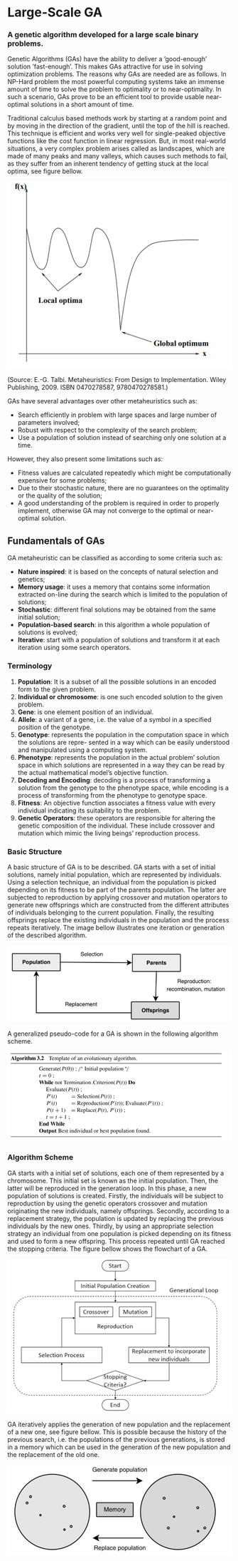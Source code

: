 # Large-Scale GA
### A genetic algorithm developed for a large scale binary problems.


Genetic Algorithms (GAs) have the ability to deliver a ’good-enough’ solution ’fast-enough’. This makes GAs attractive for use in solving optimization problems. The reasons why GAs are needed are as follows. In NP-Hard problem the most powerful computing systems take an immense amount of time to solve the problem to optimality or to near-optimality.
In such a scenario, GAs prove to be an efficient tool to provide usable near-optimal solutions in a short amount of time.

Traditional calculus based methods work by starting at a random point and by moving in the direction of the gradient, until the top of the hill is reached. This technique is efficient and works very well for single-peaked objective functions like the cost function in linear regression. But, in most real-world situations, a very complex problem arises called as landscapes, which are made of many peaks and many valleys, which causes such methods to fail, as they suffer from an inherent tendency of getting stuck at the local optima, see figure bellow.

![](images/LocalGlobalMinima.PNG)

(Source: E.-G. Talbi. Metaheuristics: From Design to Implementation. Wiley Publishing, 2009. ISBN 0470278587, 9780470278581.)

GAs have several advantages over other metaheuristics such as:
- Search efficiently in problem with large spaces and large number of parameters involved;
- Robust with respect to the complexity of the search problem;
- Use a population of solution instead of searching only one solution at a time.

However, they also present some limitations such as:
- Fitness values are calculated repeatedly which might be computationally expensive for some problems;
- Due to their stochastic nature, there are no guarantees on the optimality or the quality of the solution;
- A good understanding of the problem is required in order to properly implement, otherwise GA may not converge to the optimal or near-optimal solution.

## Fundamentals of GAs

GA metaheuristic can be classified as according to some criteria such as:
- **Nature inspired**: it is based on the concepts of natural selection and genetics;
- **Memory usage**: it uses a memory that contains some information extracted on-line during the
search which is limited to the population of solutions;
- **Stochastic**: different final solutions may be obtained from the same initial solution;
- **Population-based search**: in this algorithm a whole population of solutions is evolved;
- **Iterative**: start with a population of solutions and transform it at each iteration using some search
operators.

### Terminology

1. **Population**: It is a subset of all the possible solutions in an encoded form to the given problem.
2. **Individual or chromosome**: is one such encoded solution to the given problem.
3. **Gene**: is one element position of an individual.
4. **Allele**: a variant of a gene, i.e. the value of a symbol in a specified position of the genotype.
5. **Genotype**: represents the population in the computation space in which the solutions are repre- sented in a way which can be easily understood and manipulated using a computing system.
6. **Phenotype**: represents the population in the actual problem’ solution space in which solutions are represented in a way they can be read by the actual mathematical model’s objective function.
7. **Decoding and Encoding**: decoding is a process of transforming a solution from the genotype to the phenotype space, while encoding is a process of transforming from the phenotype to genotype space.
8. **Fitness**: An objective function associates a fitness value with every individual indicating its suitability to the problem.
9. **Genetic Operators**: these operators are responsible for altering the genetic composition of the individual. These include crossover and mutation which mimic the living beings’ reproduction process.

### Basic Structure

A basic structure of GA is to be described. GA starts with a set of initial solutions, namely initial population, which are represented by individuals. Using a selection technique, an individual from the population is picked depending on its fitness to be part of the parents population. The latter are subjected to reproduction by applying crossover and mutation operators to generate new offsprings which are constructed from the different attributes of individuals belonging to the current population. Finally, the resulting offsprings replace the existing individuals in the population and the process repeats iteratively. The image bellow illustrates one iteration or generation of the described algorithm.

![](images/IndividualGeneration.PNG)

A generalized pseudo-code for a GA is shown in the following algorithm scheme.

![](images/GAtemplate.PNG)

### Algorithm Scheme

GA starts with a initial set of solutions, each one of them represented by a chromosome. This initial set is known as the initial population. Then, the latter will be reproduced in the generation loop. In this phase, a new population of solutions is created. Firstly, the individuals will be subject to reproduction by using the genetic operators crossover and mutation originating the new individuals, namely offsprings. Secondly, according to a replacement strategy, the population is updated by replacing the previous individuals by the new ones. Thirdly, by using an appropriate selection strategy an individual from one population is picked depending on its fitness and used to form a new offspring. This process repeated until GA reached the stopping criteria. The figure bellow shows the flowchart of a GA.

![](images/simpleGAflowchart.PNG)

GA iteratively applies the generation of new population and the replacement of a new one, see figure bellow. This is possible because the history of the previous search, i.e. the populations of the previous generations, is stored in a memory which can be used in the generation of the new population and the replacement of the old one.

![](images/PopulationGeneration.PNG)

